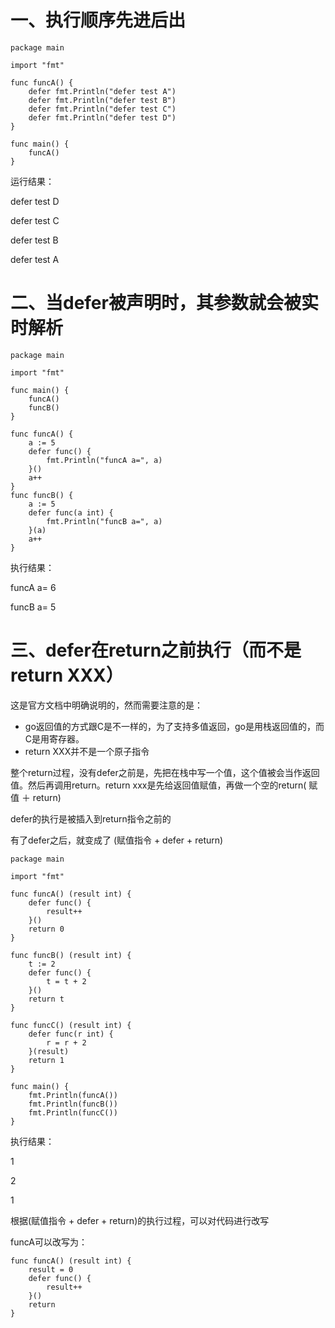 # 一、执行顺序先进后出

```
package main

import "fmt"

func funcA() {
    defer fmt.Println("defer test A")
    defer fmt.Println("defer test B")
    defer fmt.Println("defer test C")
    defer fmt.Println("defer test D")
}

func main() {
    funcA()
}
```

运行结果：

defer test D

defer test C

defer test B

defer test A

# 二、当defer被声明时，其参数就会被实时解析

```
package main

import "fmt"

func main() {
    funcA()
    funcB()
}

func funcA() {
    a := 5
    defer func() {
        fmt.Println("funcA a=", a)
    }() 
    a++ 
}
func funcB() {
    a := 5
    defer func(a int) {
        fmt.Println("funcB a=", a)
    }(a)
    a++ 
}
```

执行结果：

funcA a= 6

funcB a= 5

# 三、defer在return之前执行（而不是return XXX）

这是官方文档中明确说明的，然而需要注意的是：

* go返回值的方式跟C是不一样的，为了支持多值返回，go是用栈返回值的，而C是用寄存器。
* return XXX并不是一个原子指令

整个return过程，没有defer之前是，先把在栈中写一个值，这个值被会当作返回值。然后再调用return。return xxx是先给返回值赋值，再做一个空的return\( 赋值 ＋ return\)

defer的执行是被插入到return指令之前的

有了defer之后，就变成了 \(赋值指令 +  defer + return\)

```
package main

import "fmt"

func funcA() (result int) {
    defer func() {
        result++
    }() 
    return 0
}

func funcB() (result int) {
    t := 2
    defer func() {
        t = t + 2 
    }() 
    return t
}

func funcC() (result int) {
    defer func(r int) {
        r = r + 2 
    }(result)
    return 1
}

func main() {
    fmt.Println(funcA())
    fmt.Println(funcB())
    fmt.Println(funcC())
}

```

执行结果：

1

2

1



根据\(赋值指令 +  defer + return\)的执行过程，可以对代码进行改写

funcA可以改写为：

```
func funcA() (result int) {
    result = 0
    defer func() {
        result++
    }() 
    return 
}
```









